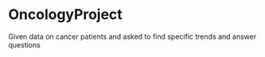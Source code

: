 # OncologyProject
Given data on cancer patients and asked to find specific trends and answer questions
